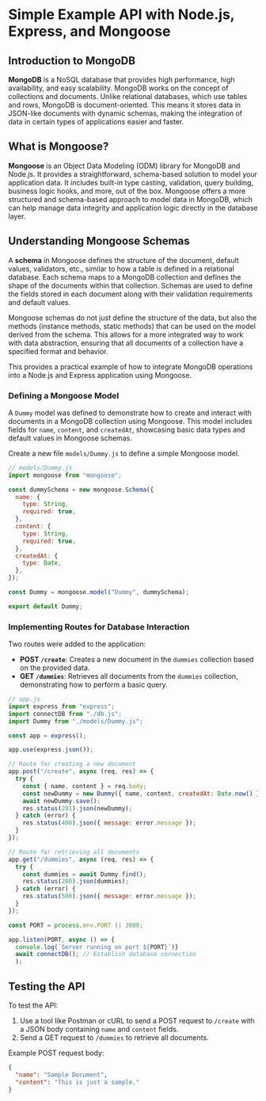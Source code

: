 # Simple Example API with Node.js, Express, and Mongoose

## Introduction to MongoDB

**MongoDB** is a NoSQL database that provides high performance, high availability, and easy scalability. MongoDB works on the concept of collections and documents. Unlike relational databases, which use tables and rows, MongoDB is document-oriented. This means it stores data in JSON-like documents with dynamic schemas, making the integration of data in certain types of applications easier and faster.

## What is Mongoose?

**Mongoose** is an Object Data Modeling (ODM) library for MongoDB and Node.js. It provides a straightforward, schema-based solution to model your application data. It includes built-in type casting, validation, query building, business logic hooks, and more, out of the box. Mongoose offers a more structured and schema-based approach to model data in MongoDB, which can help manage data integrity and application logic directly in the database layer.

## Understanding Mongoose Schemas

A **schema** in Mongoose defines the structure of the document, default values, validators, etc., similar to how a table is defined in a relational database. Each schema maps to a MongoDB collection and defines the shape of the documents within that collection. Schemas are used to define the fields stored in each document along with their validation requirements and default values.

Mongoose schemas do not just define the structure of the data, but also the methods (instance methods, static methods) that can be used on the model derived from the schema. This allows for a more integrated way to work with data abstraction, ensuring that all documents of a collection have a specified format and behavior.

This provides a practical example of how to integrate MongoDB operations into a Node.js and Express application using Mongoose.

### Defining a Mongoose Model

A `Dummy` model was defined to demonstrate how to create and interact with documents in a MongoDB collection using Mongoose. This model includes fields for `name`, `content`, and `createdAt`, showcasing basic data types and default values in Mongoose schemas.

Create a new file `models/Dummy.js` to define a simple Mongoose model.

```javascript
// models/Dummy.js
import mongoose from "mongoose";

const dummySchema = new mongoose.Schema({
  name: {
    type: String,
    required: true,
  },
  content: {
    type: String,
    required: true,
  },
  createdAt: {
    type: Date,
  },
});

const Dummy = mongoose.model("Dummy", dummySchema);

export default Dummy;
```

### Implementing Routes for Database Interaction

Two routes were added to the application:

- **POST `/create`**: Creates a new document in the `dummies` collection based on the provided data.
- **GET `/dummies`**: Retrieves all documents from the `dummies` collection, demonstrating how to perform a basic query.

```javascript
// app.js
import express from "express";
import connectDB from "./db.js";
import Dummy from "./models/Dummy.js";

const app = express();

app.use(express.json());

// Route for creating a new document
app.post("/create", async (req, res) => {
  try {
    const { name, content } = req.body;
    const newDummy = new Dummy({ name, content, createdAt: Date.now() });
    await newDummy.save();
    res.status(201).json(newDummy);
  } catch (error) {
    res.status(400).json({ message: error.message });
  }
});

// Route for retrieving all documents
app.get("/dummies", async (req, res) => {
  try {
    const dummies = await Dummy.find();
    res.status(200).json(dummies);
  } catch (error) {
    res.status(500).json({ message: error.message });
  }
});

const PORT = process.env.PORT || 3000;

app.listen(PORT, async () => {
  console.log(`Server running on port ${PORT}`)}
  await connectDB(); // Establish database connection
  );
```

## Testing the API

To test the API:

1. Use a tool like Postman or cURL to send a POST request to `/create` with a JSON body containing `name` and `content` fields.
2. Send a GET request to `/dummies` to retrieve all documents.

Example POST request body:

```json
{
  "name": "Sample Document",
  "content": "This is just a sample."
}
```

